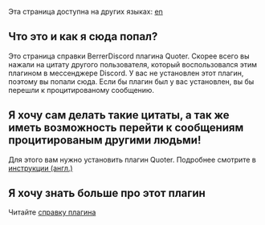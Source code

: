 Эта страница доступна на других языках: [en](link-stub.md)

## Что это и как я сюда попал?
Это страница справки BerrerDiscord плагина Quoter. Скорее всего вы нажали на цитату другого пользователя, который воспользовался этим плагином в мессенджере Discord. У вас не установлен этот плагин, поэтому вы попали сюда. Если бы плагин был у вас установлен, вы бы перешли к процитированому сообщению.

## Я хочу сам делать такие цитаты, а так же иметь возможность перейти к сообщениям процитированым другими людьми!
Для этого вам нужно установить плагин Quoter. Подробнее смотрите в [инструкции (англ.)](../../v1/README.md#Installation)

## Я хочу знать больше про этот плагин
Читайте [справку плагина](README.md)